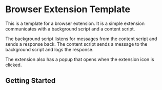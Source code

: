 # Browser Extension Template
This is a template for a browser extension. It is a simple extension communicates with a background script and a content script. 

The background script listens for messages from the content script and sends a response back. The content script sends a message to the background script and logs the response.

The extension also has a popup that opens when the extension icon is clicked.

## Getting Started